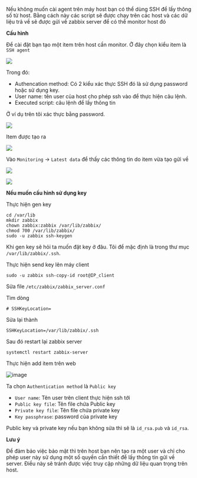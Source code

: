 Nếu không muốn cài agent trên máy host bạn có thể dùng SSH để lấy thông số từ host. Bằng cách này các script sẽ được chạy trên các host và các dữ liệu trả về sẽ được gửi về zabbix server để có thể monitor host đó

**Cấu hình**

Để cài đặt bạn tạo một item trên host cần monitor. Ở đây chọn kiểu item là `SSH agent`

![](https://raw.githubusercontent.com/niemdinhtrong/thuctapsinh/master/NiemDT/Ghichep-zabbix/images/item-ssh/1.png)

Trong đó:
 * Authencation method: Có 2 kiểu xác thực SSH đó là sử dụng password hoặc sử dụng key.
 * User name: tên user của host cho phép ssh vào để thực hiện câu lệnh.
 * Executed script: câu lệnh để lấy thông tin

Ở ví dụ trên tôi xác thực bằng password. 

![](https://raw.githubusercontent.com/niemdinhtrong/thuctapsinh/master/NiemDT/Ghichep-zabbix/images/item-ssh/3.png)

Item được tạo ra

![](https://raw.githubusercontent.com/niemdinhtrong/thuctapsinh/master/NiemDT/Ghichep-zabbix/images/item-ssh/4.png)

Vào `Monitoring` -> `Latest data` để thấy các thông tin do item vừa tạo gửi về

![](https://raw.githubusercontent.com/niemdinhtrong/thuctapsinh/master/NiemDT/Ghichep-zabbix/images/item-ssh/5.png)

![](https://raw.githubusercontent.com/niemdinhtrong/thuctapsinh/master/NiemDT/Ghichep-zabbix/images/item-ssh/6.png)

**Nếu muốn cấu hình sử dụng key**

Thực hiện gen key

```
cd /var/lib
mkdir zabbix
chown zabbix:zabbix /var/lib/zabbix/
chmod 700 /var/lib/zabbix/
sudo -u zabbix ssh-keygen
```

Khi gen key sẽ hỏi ta muốn đặt key ở đâu. Tôi để mặc định là trong thư mục `/var/lib/zabbix/.ssh`.

Thực hiện send key lên máy client

```
sudo -u zabbix ssh-copy-id root@IP_client
```

Sửa file `/etc/zabbix/zabbix_server.conf`

Tìm dòng 

```
# SSHKeyLocation=
```

Sửa lại thành

```
SSHKeyLocation=/var/lib/zabbix/.ssh
```

Sau đó restart lại zabbix server

```
systemctl restart zabbix-server
```

Thực hiện add item trên web

![image](/images/item-ssh/7.png)

Ta chọn `Authentication method` là `Public key`

* `User name`: Tên user trên client thực hiện ssh tới
* `Public key file`: Tên file chứa Public key 
* `Private key file`: Tên file chứa private key 
* `Key passphrase`: password của private key

Public key và private key nếu bạn không sửa thì sẽ là `id_rsa.pub` và `id_rsa`.

**Lưu ý**

Để đảm bảo việc bảo mật thì trên host bạn nên tạo ra một user và chỉ cho phép user này sử dụng một số quyền cần thiết để lấy thông tin gửi về server. Điều này sẽ tránh được việc truy cập những dữ liệu quan trọng trên host.